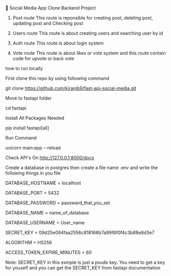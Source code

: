 🚀 Social Media App Clone Backend Project

1) Post route
This route is reponsible for creating post, deleting post, updating post and Checking post

2) Users route
This route is about creating users and searching user by id

3) Auth route
This route is about login system

4) Vote route
This route is about likes or vote system and this route contain code for upvote or back vote

how to run locally

First clone this repo by using following command

git clone https://github.com/kiranjb9/fast-api-social-media.git

Move to fastapi folder 

cd fastapi

Install All Packages Needed

pip install fastapi[all]

Run Command

uvicorn main:app --reload

Check API's On
http://127.0.0.1:8000/docs 

Create a database in postgres then create a file name .env and write the following things in you file

DATABASE_HOSTNAME = localhost

DATABASE_PORT = 5432

DATABASE_PASSWORD = passward_that_you_set

DATABASE_NAME = name_of_database

DATABASE_USERNAME = User_name

SECRET_KEY = 09d25e094faa2556c818166b7a99f6f0f4c3b88e8d3e7 

ALGORITHM = HS256

ACCESS_TOKEN_EXPIRE_MINUTES = 60

Note: SECRET_KEY in this exmple is just a psudo key. You need to get a key for youself and you can get the SECRET_KEY from fastapi documentation
